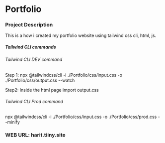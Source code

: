# Portfolio

### Project Description

This is a how i created my portfolio website using tailwind css cli, html, js.

##### Tailwind CLI commands

###### Tailwind CLI DEV command

Step 1:
npx @tailwindcss/cli -i ./Portfolio/css/input.css -o ./Portfolio/css/output.css --watch

Step2:
Inside the html page import output.css

###### Tailwind CLI Prod command

npx @tailwindcss/cli -i ./Portfolio/css/input.css -o ./Portfolio/css/prod.css --minify

### WEB URL: harit.tiiny.site
